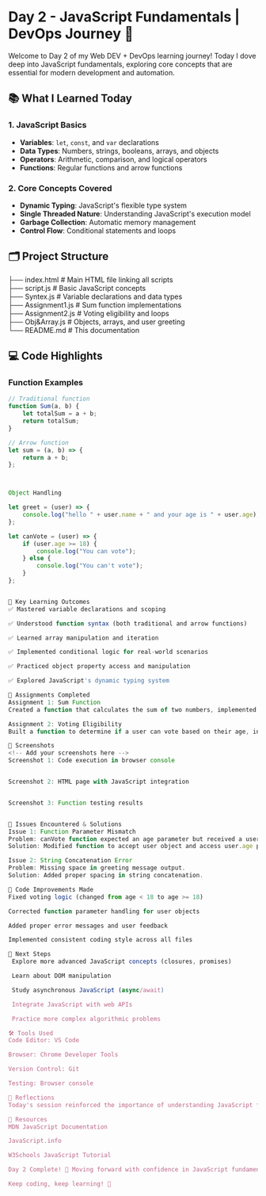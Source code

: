 # Day 2 - JavaScript Fundamentals | DevOps Journey 🚀

Welcome to Day 2 of my Web DEV + DevOps learning journey! Today I dove deep into JavaScript fundamentals, exploring core concepts that are essential for modern development and automation.

## 📚 What I Learned Today

### 1. JavaScript Basics
- **Variables**: `let`, `const`, and `var` declarations  
- **Data Types**: Numbers, strings, booleans, arrays, and objects  
- **Operators**: Arithmetic, comparison, and logical operators  
- **Functions**: Regular functions and arrow functions  

### 2. Core Concepts Covered
- **Dynamic Typing**: JavaScript's flexible type system  
- **Single Threaded Nature**: Understanding JavaScript's execution model  
- **Garbage Collection**: Automatic memory management  
- **Control Flow**: Conditional statements and loops  

## 🗂️ Project Structure

├── index.html # Main HTML file linking all scripts<br/>
├── script.js # Basic JavaScript concepts<br/>
├── Syntex.js # Variable declarations and data types<br/>
├── Assignment1.js # Sum function implementations<br/>
├── Assignment2.js # Voting eligibility and loops<br/>
├── Obj&Array.js # Objects, arrays, and user greeting<br/>
└── README.md # This documentation<br/>




## 💻 Code Highlights

### Function Examples
```javascript
// Traditional function
function Sum(a, b) {
    let totalSum = a + b;
    return totalSum;
}

// Arrow function
let sum = (a, b) => {
    return a + b;
};



Object Handling

let greet = (user) => {
    console.log("hello " + user.name + " and your age is " + user.age);
};

let canVote = (user) => {
    if (user.age >= 18) {
        console.log("You can vote");
    } else {
        console.log("You can't vote");
    }
};


🎯 Key Learning Outcomes
✅ Mastered variable declarations and scoping

✅ Understood function syntax (both traditional and arrow functions)

✅ Learned array manipulation and iteration

✅ Implemented conditional logic for real-world scenarios

✅ Practiced object property access and manipulation

✅ Explored JavaScript's dynamic typing system

🔧 Assignments Completed
Assignment 1: Sum Function
Created a function that calculates the sum of two numbers, implemented in both traditional and arrow function syntax.

Assignment 2: Voting Eligibility
Built a function to determine if a user can vote based on their age, including proper error handling and user feedback.

📸 Screenshots
<!-- Add your screenshots here -->
Screenshot 1: Code execution in browser console


Screenshot 2: HTML page with JavaScript integration


Screenshot 3: Function testing results


🐛 Issues Encountered & Solutions
Issue 1: Function Parameter Mismatch
Problem: canVote function expected an age parameter but received a user object.
Solution: Modified function to accept user object and access user.age property.

Issue 2: String Concatenation Error
Problem: Missing space in greeting message output.
Solution: Added proper spacing in string concatenation.

🔄 Code Improvements Made
Fixed voting logic (changed from age < 18 to age >= 18)

Corrected function parameter handling for user objects

Added proper error messages and user feedback

Implemented consistent coding style across all files

🌟 Next Steps
 Explore more advanced JavaScript concepts (closures, promises)

 Learn about DOM manipulation

 Study asynchronous JavaScript (async/await)

 Integrate JavaScript with web APIs

 Practice more complex algorithmic problems

🛠️ Tools Used
Code Editor: VS Code

Browser: Chrome Developer Tools

Version Control: Git

Testing: Browser console

📝 Reflections
Today's session reinforced the importance of understanding JavaScript fundamentals for Web Dev + DevOps automation. The dynamic nature of JavaScript makes it powerful for scripting and automation tasks. I particularly enjoyed working with objects and arrays, which will be crucial for handling configuration data and API responses in DevOps workflows.

🔗 Resources
MDN JavaScript Documentation

JavaScript.info

W3Schools JavaScript Tutorial

Day 2 Complete! 🎉 Moving forward with confidence in JavaScript fundamentals.

Keep coding, keep learning! 💪